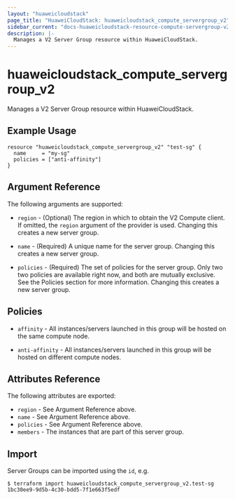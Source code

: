 ```yaml
---
layout: "huaweicloudstack"
page_title: "HuaweiCloudStack: huaweicloudstack_compute_servergroup_v2"
sidebar_current: "docs-huaweicloudstack-resource-compute-servergroup-v2"
description: |-
  Manages a V2 Server Group resource within HuaweiCloudStack.
---
```


# huaweicloudstack\_compute\_servergroup_v2

Manages a V2 Server Group resource within HuaweiCloudStack.

## Example Usage

```hcl
resource "huaweicloudstack_compute_servergroup_v2" "test-sg" {
  name     = "my-sg"
  policies = ["anti-affinity"]
}
```

## Argument Reference

The following arguments are supported:

* `region` - (Optional) The region in which to obtain the V2 Compute client.
    If omitted, the `region` argument of the provider is used. Changing
    this creates a new server group.

* `name` - (Required) A unique name for the server group. Changing this creates
    a new server group.

* `policies` - (Required) The set of policies for the server group. Only two
    two policies are available right now, and both are mutually exclusive. See
    the Policies section for more information. Changing this creates a new
    server group.

## Policies

* `affinity` - All instances/servers launched in this group will be hosted on
    the same compute node.

* `anti-affinity` - All instances/servers launched in this group will be
    hosted on different compute nodes.

## Attributes Reference

The following attributes are exported:

* `region` - See Argument Reference above.
* `name` - See Argument Reference above.
* `policies` - See Argument Reference above.
* `members` - The instances that are part of this server group.

## Import

Server Groups can be imported using the `id`, e.g.

```
$ terraform import huaweicloudstack_compute_servergroup_v2.test-sg 1bc30ee9-9d5b-4c30-bdd5-7f1e663f5edf
```
